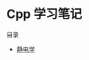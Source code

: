# Cpp 学习笔记

<div class="toc-container">
    <div class="toc-header">目录</div>
    <ul class="toc">
        <li><a href="./Part1/">静电学</a></li>
    </ul>

</div>
